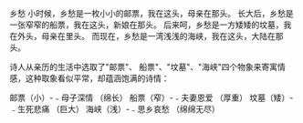 乡愁 
小时候，乡愁是一枚小小的邮票，我在这头，母亲在那头。
长大后，乡愁是一张窄窄的船票，我在这头，新娘在那头。
后来呵，乡愁是一方矮矮的坟墓，我在外头，母亲在里头。
而现在，乡愁是一湾浅浅的海峡，我在这头，大陆在那头。

诗人从亲历的生活中选取了"邮票"、 
船票"、"坟墓"、"海峡"四个物象来寄寓情感，这种取象看似平常，却蕴涵饱满的诗情：

邮票（小）-﹣母子深情
（绵长）
船票（窄）-﹣夫妻恩爱
（厚重）
坟墓（矮）-﹣生死悲痛
（巨大）
海峡（浅）-﹣思乡哀愁
（绵绵无尽）